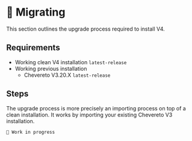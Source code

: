 # 🚀 Migrating

This section outlines the upgrade process required to install V4.

## Requirements

* Working clean V4 installation `latest-release`
* Working previous installation
  * Chevereto V3.20.X `latest-release`

## Steps

The upgrade process is more precisely an importing process on top of a clean installation. It works by importing your existing Chevereto V3 installation.

`🚧 Work in progress`
